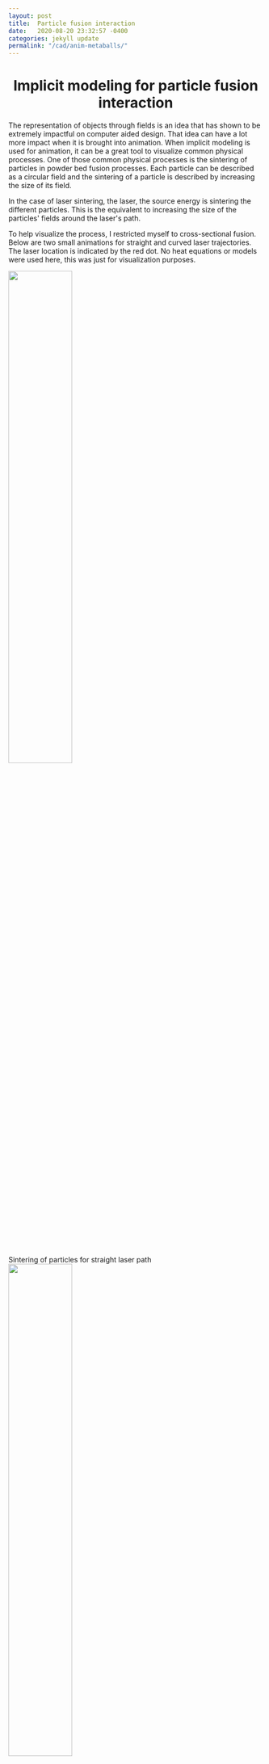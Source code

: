 ```yaml
---
layout: post
title:  Particle fusion interaction 
date:   2020-08-20 23:32:57 -0400
categories: jekyll update
permalink: "/cad/anim-metaballs/"
---
```


<div class="w3-row">
    <h1 style="text-align:center">Implicit modeling for particle fusion interaction</h1>
    <p class = "justify">
    The representation of objects through fields is an idea that has shown to be extremely impactful on  computer aided design. That idea can have a lot more impact when it is brought into animation. When implicit modeling is used for animation, it can be a great tool to visualize common physical processes. One of those common physical processes is the sintering of particles in powder bed fusion processes. Each particle can be described as a circular field and the sintering of a particle is described by increasing the size of its field. 
    </p> 
    <p class = "justify">
    In the case of laser sintering, the laser, the source energy is sintering the different particles. This is the equivalent to increasing the size of the particles' fields around the laser's path. 
    </p>
    <p class = "justify">
    To help visualize the process, I restricted myself to cross-sectional fusion. Below are two small animations for straight and curved laser trajectories. The laser location is indicated by the red dot.
    No heat equations or models were used here, this was just for visualization purposes. 
    </p>
    <div class="w3-main w3-center" >
        <img src="/portfolio/assets/img/Straight.gif" width="50%" height="50%">
        <figcaption> Sintering of particles for straight laser path </figcaption>
    </div>
    <div class="w3-main w3-center" >
        <img src="/portfolio/assets/img/Curved.gif" width="50%" height="50%">
        <figcaption> Sintering of particles for curved laser path </figcaption>
    </div>
</div>

